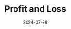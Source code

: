 ---
draft: false
title: Profit and Loss
description: This link is a draft and won't be built.
date: 2024-07-28
url: https://app.powerbi.com/reportEmbed?reportId=5eab7de7-b080-40dc-9ff1-c8b712de4a8a&autoAuth=true&ctid=5678578f-e221-4281-9b57-a8d5a8f5e088
---